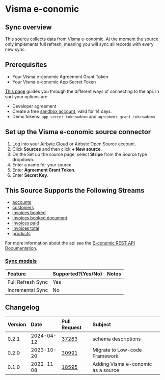 # Visma e-conomic

## Sync overview
This source collects data from [Visma e-conomic](https://developer.visma.com/api/e-conomic/).
At the moment the source only implements full refresh, meaning you will sync all records with every new sync.

## Prerequisites

* Your Visma e-conomic Agreement Grant Token
* Your Visma e-conomic App Secret Token

[This page](https://www.e-conomic.com/developer/connect) guides you through the different ways of connecting to the api.
In sort your options are: 
* Developer agreement
* Create a free [sandbox account](https://www.e-conomic.dk/regnskabsprogram/demo-alle), valid for 14 days.
* Demo tokens:  ``app_secret_token=demo`` and ``agreement_grant_token=demo``

## Set up the Visma e-conomic source connector

1. Log into your [Airbyte Cloud](https://cloud.airbyte.com/workspaces) or Airbyte Open Source account.
2. Click **Sources** and then click **+ New source**.
3. On the Set up the source page, select **Stripe** from the Source type dropdown.
4. Enter a name for your source.
5. Enter **Agreement Grant Token**.
6. Enter **Secret Key**.



## This Source Supports the Following Streams

* [accounts](https://restdocs.e-conomic.com/#get-accounts)
* [customers](https://restdocs.e-conomic.com/#get-customers)
* [invoices booked](https://restdocs.e-conomic.com/#get-invoices-booked)
* [invoices booked document](https://restdocs.e-conomic.com/#get-invoices-booked-bookedinvoicenumber)
* [invoices paid](https://restdocs.e-conomic.com/#get-invoices-paid)
* [invoices total](https://restdocs.e-conomic.com/#get-invoices-totals)
* [products](https://restdocs.e-conomic.com/#get-products)

For more information about the api see the [E-conomic REST API Documentation](https://restdocs.e-conomic.com/#tl-dr).

### [Sync models](https://docs.airbyte.com/cloud/core-concepts/#connection-sync-modes)

| Feature | Supported?\(Yes/No\) | Notes |
| :--- | :--- | :--- |
| Full Refresh Sync | Yes |  |
| Incremental Sync | No |  |



## Changelog

| Version | Date       | Pull Request                                        | Subject                            |
| :------ |:-----------|:----------------------------------------------------|:-----------------------------------|
| 0.2.1 | 2024-04-12 | [37283](https://github.com/airbytehq/airbyte/pull/37283) | schema descriptions |
| 0.2.0   | 2023-10-20 | [30991](https://github.com/airbytehq/airbyte/pull/30991) | Migrate to Low-code Framework |
| 0.1.0   | 2022-11-08 | [18595](https://github.com/airbytehq/airbyte/pull/18595) | Adding Visma e-conomic as a source |
